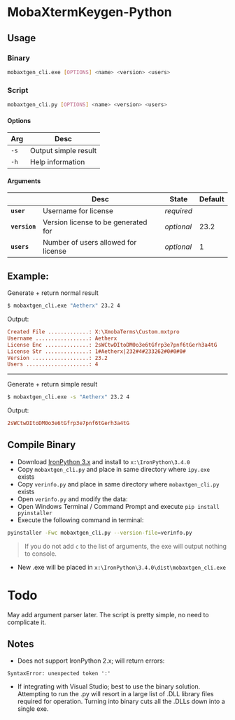 # MobaXtermKeygen-Python

## Usage

### Binary

```bash
mobaxtgen_cli.exe [OPTIONS] <name> <version> <users>
```

### Script

```bash
mobaxtgen_cli.py [OPTIONS] <name> <version> <users>
```

#### Options

| Arg    | Desc                 |
| ------ | -------------------- |
| `-s` | Output simple result |
| `-h` | Help information     |

#### Arguments

|                       | Desc                                | State    | Default |
| --------------------- | ----------------------------------- | -------- | ------- |
| **`user`**    | Username for license                | _required_ |         |
| **`version`** | Version license to be generated for | _optional_ | 23.2    |
| **`users`**   | Number of users allowed for license | _optional_ | 1       |

## Example:

Generate + return normal result

```bash
$ mobaxtgen_cli.exe "Aetherx" 23.2 4
```

Output:

```ini
Created File .............: X:\XmobaTerms\Custom.mxtpro
Username .................: Aetherx
License Enc ..............: 2sWCtwDItoDM0o3e6tGfrp3e7pnf6tGerh3a4tG
License Str ..............: 1#Aetherx|232#4#233262#0#0#0#
Version ..................: 23.2
Users ....................: 4
```

---

Generate + return simple result

```bash
$ mobaxtgen_cli.exe -s "Aetherx" 23.2 4
```

Output:

```ini
2sWCtwDItoDM0o3e6tGfrp3e7pnf6tGerh3a4tG
```

## Compile Binary

- Download [IronPython 3.x](https://github.com/IronLanguages/ironpython3/releases) and install to `x:\IronPython\3.4.0`
- Copy `mobaxtgen_cli.py` and place in same directory where `ipy.exe` exists
- Copy `verinfo.py` and place in same directory where `mobaxtgen_cli.py` exists
- Open `verinfo.py` and modify the data:
- Open Windows Terminal / Command Prompt and execute `pip install pyinstaller`
- Execute the following command in terminal:

```bash
pyinstaller -Fwc mobaxtgen_cli.py --version-file=verinfo.py
```

> If you do not add `c` to the list of arguments, the exe will output nothing to console.

- New .exe will be placed in `x:\IronPython\3.4.0\dist\mobaxtgen_cli.exe`

# Todo

May add argument parser later. The script is pretty simple, no need to complicate it.

## Notes

- Does not support IronPython 2.x; will return errors:

```
SyntaxError: unexpected token ':'
```

- If integrating with Visual Studio; best to use the binary solution. Attempting to run the .py will resort in a large list of .DLL library files required for operation. Turning into binary cuts all the .DLLs down into a single exe.
